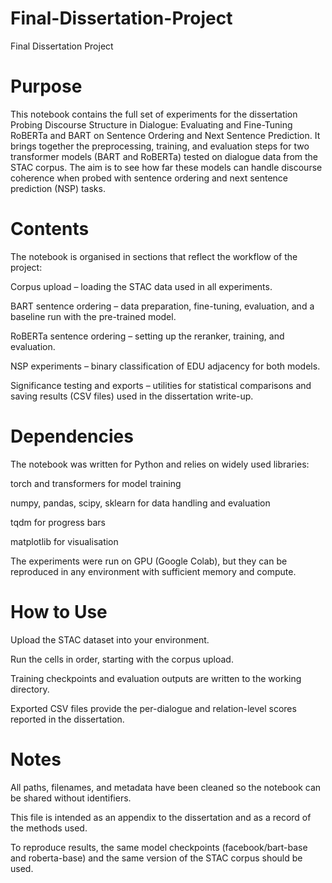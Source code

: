 # Final-Dissertation-Project
Final Dissertation Project

# Purpose

This notebook contains the full set of experiments for the dissertation Probing Discourse Structure in Dialogue: Evaluating and Fine-Tuning RoBERTa and BART on Sentence Ordering and Next Sentence Prediction. It brings together the preprocessing, training, and evaluation steps for two transformer models (BART and RoBERTa) tested on dialogue data from the STAC corpus. The aim is to see how far these models can handle discourse coherence when probed with sentence ordering and next sentence prediction (NSP) tasks.

# Contents

The notebook is organised in sections that reflect the workflow of the project:

Corpus upload – loading the STAC data used in all experiments.

BART sentence ordering – data preparation, fine-tuning, evaluation, and a baseline run with the pre-trained model.

RoBERTa sentence ordering – setting up the reranker, training, and evaluation.

NSP experiments – binary classification of EDU adjacency for both models.

Significance testing and exports – utilities for statistical comparisons and saving results (CSV files) used in the dissertation write-up.

# Dependencies

The notebook was written for Python and relies on widely used libraries:

torch and transformers for model training

numpy, pandas, scipy, sklearn for data handling and evaluation

tqdm for progress bars

matplotlib for visualisation

The experiments were run on GPU (Google Colab), but they can be reproduced in any environment with sufficient memory and compute.

# How to Use

Upload the STAC dataset into your environment.

Run the cells in order, starting with the corpus upload.

Training checkpoints and evaluation outputs are written to the working directory.

Exported CSV files provide the per-dialogue and relation-level scores reported in the dissertation.

# Notes

All paths, filenames, and metadata have been cleaned so the notebook can be shared without identifiers.

This file is intended as an appendix to the dissertation and as a record of the methods used.

To reproduce results, the same model checkpoints (facebook/bart-base and roberta-base) and the same version of the STAC corpus should be used.
